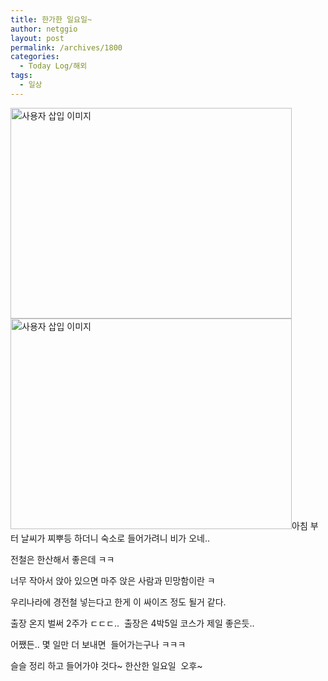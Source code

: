 ```yaml
---
title: 한가한 일요일~
author: netggio
layout: post
permalink: /archives/1800
categories:
  - Today Log/해외
tags:
  - 일상
---
```

<img src="http://netggio.pe.kr/wp-content/uploads/1/1375747326.jpg" class="aligncenter" width="450" height="337" alt="사용자 삽입 이미지" />  
<img src="http://netggio.pe.kr/wp-content/uploads/1/1355119876.jpg" class="aligncenter" width="450" height="337" alt="사용자 삽입 이미지" />아침 부터 날씨가 찌뿌등 하더니 숙소로 들어가려니 비가 오네..   
  
전철은 한산해서 좋은데 ㅋㅋ   
  
너무 작아서 앉아 있으면 마주 앉은 사람과 민망함이란 ㅋ&nbsp;   
  
우리나라에 경전철 넣는다고 한게 이 싸이즈 정도 될거 같다.  
  
출장 온지 벌써 2주가 ㄷㄷㄷ..&nbsp; 출장은 4박5일 코스가 제일 좋은듯..   
  
어쨌든.. 몇 일만 더 보내면&nbsp; 들어가는구나 ㅋㅋㅋ  
  
슬슬 정리 하고 들어가야 것다~ 한산한 일요일&nbsp; 오후~&nbsp;